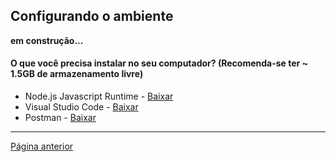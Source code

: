 
## Configurando o ambiente

**em construção...**

#### O que você precisa instalar no seu computador? (Recomenda-se ter ~ 1.5GB de armazenamento livre)
- Node.js Javascript Runtime - [Baixar](https://nodejs.org/pt)
- Visual Studio Code - [Baixar](https://code.visualstudio.com/)
- Postman - [Baixar](https://www.postman.com/downloads/)


---
<a href="./desafio.md">Página anterior</a>

